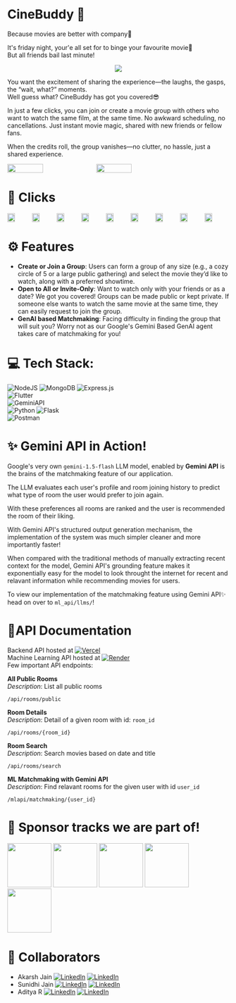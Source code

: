 # CineBuddy 🍿 
Because movies are better with company🤗

It's friday night, your'e all set for to binge your favourite movie🥳  
But all friends bail last minute!
<p align = "center">
<img src="https://media2.giphy.com/media/v1.Y2lkPTc5MGI3NjExdDFoNWN5dWxsaWJtMXRjZ2RlNXBhYno0bHQ4bWFxMDkyM2o0YjE5aCZlcD12MV9pbnRlcm5hbF9naWZfYnlfaWQmY3Q9Zw/hECJDGJs4hQjjWLqRV/giphy.webp">
</p>

You want the excitement of sharing the experience—the laughs, the gasps, the “wait, what?” moments.  
Well guess what? CineBuddy has got you covered😎   
  
In just a few clicks, you can join or create a movie group with others who want to watch the same film, at the same time. No awkward scheduling, no cancellations. Just instant movie magic, shared with new friends or fellow fans.

When the credits roll, the group vanishes—no clutter, no hassle, just a shared experience.

<div style="display: flex; flex-direction: row">
  <img src = "https://github.com/user-attachments/assets/9c25784e-caf0-4caf-b614-7a02e84cc878" width = "40%"> 
  <img src = "https://github.com/user-attachments/assets/163034ee-aea7-424d-bd23-dec8a2d092b6" width = "40%">
</div>


# 📸 Clicks
<div style="display: flex; flex-direction: row; overflow-x: scroll">
  <img src = "https://github.com/user-attachments/assets/cdcde4d3-e8e8-4cac-8a5f-0daaf523eea7" width = "30%">
  <img src = "https://github.com/user-attachments/assets/4391e6e2-9fe9-4af5-90dd-626502862f98" width = "30%">
  <img src = "https://github.com/user-attachments/assets/1423c7f6-48bb-4463-8d2e-5f78793c0f56" width = "30%">
  <img src = "https://github.com/user-attachments/assets/b7a702d5-118b-4b59-b561-4979a4e3df43" width = "30%">
  <img src = "https://github.com/user-attachments/assets/c837ce71-55b7-420e-b341-5abf93a1b4a2" width = "30%">
  <img src = "https://github.com/user-attachments/assets/7d34331e-5638-4137-907a-bab2915ca661" width = "30%">
  <img src = "https://github.com/user-attachments/assets/e4ddabb2-e9d3-44f8-a26f-2d4b0fc5b027" width = "30%">
  <img src = "https://github.com/user-attachments/assets/cdc9f1be-ddcb-4543-aa79-c4fa40f69dcb" width = "30%">
  <img src = "https://github.com/user-attachments/assets/1f37f0b6-27dd-4998-900c-0b1c2da6ebf5" width = "30%">




</div> 


# ⚙ Features
- **Create or Join a Group**:
  Users can form a group of any size (e.g., a cozy circle of 5 or a large public gathering) and select the movie they’d like to watch, along with a preferred showtime.
- **Open to All or Invite-Only**:
  Want to watch only with your friends or as a date? We got you covered! Groups can be made public or kept private.  If someone else wants to watch the same movie at the same time, they can easily request to join the group.
- **GenAI based Matchmaking**:
  Facing difficulty in finding the group that will suit you? Worry not as our Google's Gemini Based GenAI agent takes care of matchmaking for you!
  
  
# 💻 Tech Stack:
![NodeJS](https://img.shields.io/badge/node.js-6DA55F?style=for-the-badge&logo=node.js&logoColor=white) ![MongoDB](https://img.shields.io/badge/MongoDB-%234ea94b.svg?style=for-the-badge&logo=mongodb&logoColor=white) ![Express.js](https://img.shields.io/badge/express.js-%23404d59.svg?style=for-the-badge&logo=express&logoColor=%2361DAFB)  
![Flutter](https://img.shields.io/badge/Flutter-%2302569B.svg?style=for-the-badge&logo=Flutter&logoColor=white)  
![GeminiAPI](https://img.shields.io/badge/Google%20Gemini-8E75B2.svg?style=for-the-badge&logo=Google-Gemini&logoColor=white)  
![Python](https://img.shields.io/badge/python-3670A0?style=for-the-badge&logo=python&logoColor=ffdd54) ![Flask](https://img.shields.io/badge/flask-%23000.svg?style=for-the-badge&logo=flask&logoColor=white)  
![Postman](https://img.shields.io/badge/Postman-FF6C37?style=for-the-badge&logo=postman&logoColor=white)



# ✨ Gemini API in Action!
Google's very own `gemini-1.5-flash` LLM model, enabled by **Gemini API** is the brains of the matchmaking feature of our application.  

The LLM evaluates each user's profile and room joining history to predict what type of room the user would prefer to join again.  

With these preferences all rooms are ranked and the user is recommended the room of their liking.  

With Gemini API's structured output generation mechanism, the implementation of the system was much simpler cleaner and more importantly faster!  

When compared with the traditional methods of manually extracting recent context for the model, Gemini API's grounding feature makes it exponentially easy for the model to look throught the internet for recent and relavant information while recommending movies for users.   

To view our implementation of the matchmaking feature using Gemini API✨ head on over to `ml_api/llms/`!  



# 📃API Documentation
Backend API hosted at [![Vercel](https://img.shields.io/badge/vercel-%23000000.svg?style=for-the-badge&logo=vercel&logoColor=white)](https://cine-buddy-backend.vercel.app)  
Machine Learning API hosted at [![Render](https://img.shields.io/badge/Render-%46E3B7.svg?style=for-the-badge&logo=render&logoColor=white)](https://cinebuddy.onrender.com/)  
Few important API endpoints:  
  
**All Public Rooms**  
*Description*: List all public rooms 
```
/api/rooms/public
```

**Room Details**  
*Description*: Detail of a given room with id: `room_id`
```
/api/rooms/{room_id}
```

**Room Search**  
*Description*: Search movies based on date and title
```
/api/rooms/search
```

**ML Matchmaking with Gemini API**  
*Description*: Find relavant rooms for the given user with id `user_id`
```
/mlapi/matchmaking/{user_id}
```



# 🎁 Sponsor tracks we are part of!
<img src = "https://github.com/user-attachments/assets/58bf8369-6e9e-4dbe-a6a7-afe7b7f4e52e" height="100px"> <img src = "https://github.com/user-attachments/assets/adad5efd-d553-413f-b28a-f21636f41f98" height="100px"> <img src = "https://github.com/user-attachments/assets/677a5c28-0cc1-4c0e-9637-ea6c6efe5e69" height="100px"> <img src = "https://github.com/user-attachments/assets/3ecea176-a9ca-4501-b92e-fe4b5d3bccde" height="100px"> <img src = "https://github.com/user-attachments/assets/eff62dbf-f092-444f-92e2-3aa64b677101" height="100px">






# 🤝 Collaborators
- Akarsh Jain [![LinkedIn](https://img.shields.io/badge/LinkedIn-%230077B5.svg?logo=linkedin&logoColor=white)](https://www.linkedin.com/in/akarshjain158/) [![LinkedIn](https://img.shields.io/badge/Github-%230077B5.svg?logo=github&logoColor=white)](https://github.com/akarsh-jain-790) 
- Sunidhi Jain [![LinkedIn](https://img.shields.io/badge/LinkedIn-%230077B5.svg?logo=linkedin&logoColor=white)](https://www.linkedin.com/in/sunidhi-jain-b71866284/) [![LinkedIn](https://img.shields.io/badge/Github-%230077B5.svg?logo=github&logoColor=white)](https://github.com/SUNIDHI-JAIN125)
- Aditya R [![LinkedIn](https://img.shields.io/badge/LinkedIn-%230077B5.svg?logo=linkedin&logoColor=white)](https://www.linkedin.com/in/adityarags/) [![LinkedIn](https://img.shields.io/badge/Github-%230077B5.svg?logo=github&logoColor=white)](https://github.com/adityarags)
